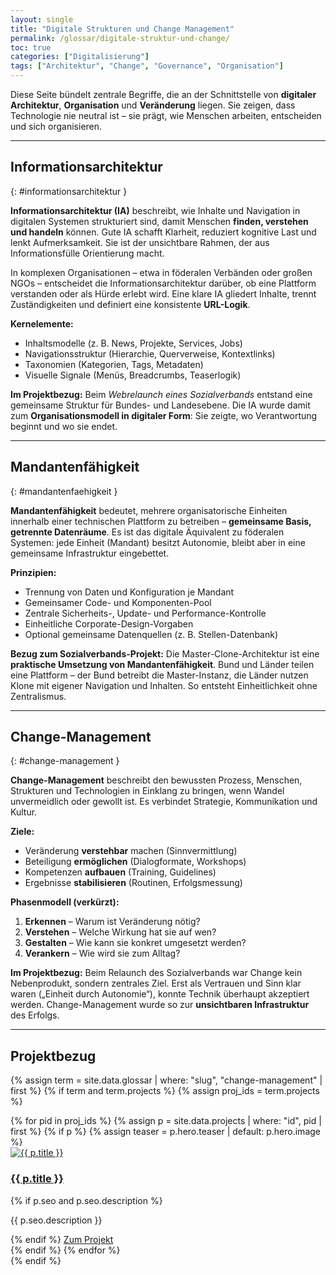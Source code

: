 ```yaml
---
layout: single
title: "Digitale Strukturen und Change Management"
permalink: /glossar/digitale-struktur-und-change/
toc: true
categories: ["Digitalisierung"]
tags: ["Architektur", "Change", "Governance", "Organisation"]
---
```


Diese Seite bündelt zentrale Begriffe, die an der Schnittstelle von **digitaler Architektur**, **Organisation** und **Veränderung** liegen.
Sie zeigen, dass Technologie nie neutral ist – sie prägt, wie Menschen arbeiten, entscheiden und sich organisieren.

---

## Informationsarchitektur
{: #informationsarchitektur }

**Informationsarchitektur (IA)** beschreibt, wie Inhalte und Navigation in digitalen Systemen strukturiert sind, damit Menschen **finden, verstehen und handeln** können.
Gute IA schafft Klarheit, reduziert kognitive Last und lenkt Aufmerksamkeit. Sie ist der unsichtbare Rahmen, der aus Informationsfülle Orientierung macht.

In komplexen Organisationen – etwa in föderalen Verbänden oder großen NGOs – entscheidet die Informationsarchitektur darüber, ob eine Plattform verstanden oder als Hürde erlebt wird.
Eine klare IA gliedert Inhalte, trennt Zuständigkeiten und definiert eine konsistente **URL-Logik**.

**Kernelemente:**
- Inhaltsmodelle (z. B. News, Projekte, Services, Jobs)
- Navigationsstruktur (Hierarchie, Querverweise, Kontextlinks)
- Taxonomien (Kategorien, Tags, Metadaten)
- Visuelle Signale (Menüs, Breadcrumbs, Teaserlogik)

**Im Projektbezug:**
Beim *Webrelaunch eines Sozialverbands* entstand eine gemeinsame Struktur für Bundes- und Landesebene.
Die IA wurde damit zum **Organisationsmodell in digitaler Form**: Sie zeigte, wo Verantwortung beginnt und wo sie endet.

---

## Mandantenfähigkeit
{: #mandantenfaehigkeit }

**Mandantenfähigkeit** bedeutet, mehrere organisatorische Einheiten innerhalb einer technischen Plattform zu betreiben – **gemeinsame Basis, getrennte Datenräume**.
Es ist das digitale Äquivalent zu föderalen Systemen: jede Einheit (Mandant) besitzt Autonomie, bleibt aber in eine gemeinsame Infrastruktur eingebettet.

**Prinzipien:**
- Trennung von Daten und Konfiguration je Mandant
- Gemeinsamer Code- und Komponenten-Pool
- Zentrale Sicherheits-, Update- und Performance-Kontrolle
- Einheitliche Corporate-Design-Vorgaben
- Optional gemeinsame Datenquellen (z. B. Stellen-Datenbank)

**Bezug zum Sozialverbands-Projekt:**
Die Master-Clone-Architektur ist eine **praktische Umsetzung von Mandantenfähigkeit**.
Bund und Länder teilen eine Plattform – der Bund betreibt die Master-Instanz, die Länder nutzen Klone mit eigener Navigation und Inhalten.
So entsteht Einheitlichkeit ohne Zentralismus.

---

## Change-Management
{: #change-management }

**Change-Management** beschreibt den bewussten Prozess, Menschen, Strukturen und Technologien in Einklang zu bringen, wenn Wandel unvermeidlich oder gewollt ist.
Es verbindet Strategie, Kommunikation und Kultur.

**Ziele:**
- Veränderung **verstehbar** machen (Sinnvermittlung)
- Beteiligung **ermöglichen** (Dialogformate, Workshops)
- Kompetenzen **aufbauen** (Training, Guidelines)
- Ergebnisse **stabilisieren** (Routinen, Erfolgsmessung)

**Phasenmodell (verkürzt):**
1. **Erkennen** – Warum ist Veränderung nötig?
2. **Verstehen** – Welche Wirkung hat sie auf wen?
3. **Gestalten** – Wie kann sie konkret umgesetzt werden?
4. **Verankern** – Wie wird sie zum Alltag?

**Im Projektbezug:**
Beim Relaunch des Sozialverbands war Change kein Nebenprodukt, sondern zentrales Ziel.
Erst als Vertrauen und Sinn klar waren („Einheit durch Autonomie“), konnte Technik überhaupt akzeptiert werden.
Change-Management wurde so zur **unsichtbaren Infrastruktur** des Erfolgs.

---

## Projektbezug

{% assign term = site.data.glossar | where: "slug", "change-management" | first %}
{% if term and term.projects %}
  {% assign proj_ids = term.projects %}
  <div class="glossar-grid">
    {% for pid in proj_ids %}
      {% assign p = site.data.projects | where: "id", pid | first %}
      {% if p %}
        {% assign teaser = p.hero.teaser | default: p.hero.image %}
        <article class="glossar-card">
          <a href="{{ p.url }}">
            <img src="{{ teaser }}" alt="{{ p.title }}" loading="lazy" class="card-thumb">
          </a>
          <h3><a href="{{ p.url }}">{{ p.title }}</a></h3>
          {% if p.seo and p.seo.description %}<p>{{ p.seo.description }}</p>{% endif %}
          <a href="{{ p.url }}" class="btn btn--primary">Zum Projekt</a>
        </article>
      {% endif %}
    {% endfor %}
  </div>
{% endif %}

